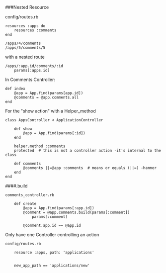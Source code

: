 
###Nested Resource

config/routes.rb

    resources :apps do
        resources :comments
    end
    
    /apps/4/comments
    /apps/5/comments/5
  
  with a nested route
  
    /apps/:app.id/comments/:id
        params[:apps.id]
        
In Comments Controller:

    def index
        @app = App.find(params[app.id])
        @comments = @app.comments.all
    end
    
For the "show action" with a Helper_method

    class AppsController < ApplicationController
    
        def show
            @app = App.find(params[:id])
        end
        
        helper.method :comments
        protected  # this is not a controller action -it's internal to the class
        
        def comments 
            @comments ||=@app :comments  # means or equals (||=) -hammer
        end
    end
    
    
####.build

    comments_controller.rb
    
        def create
            @app = App.find(params[:app.id])
            @comment = @app.comments.build(params[:comment])
                params[:comment]
                
            @comment.app.id == @app.id 
            
Only have one Controller controlling an action

    config/routes.rb
        
        resource :apps, path: 'applications'
        
        
        new_app_path == 'applications/new'
        
        